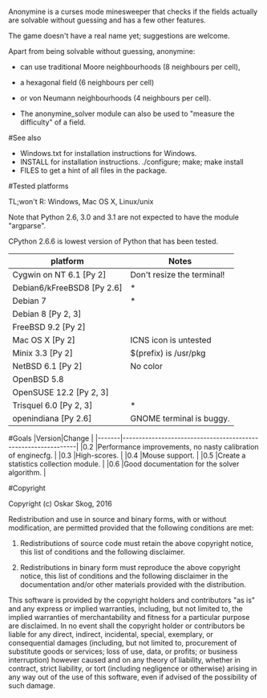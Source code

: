 Anonymine is a curses mode minesweeper that checks if the fields actually are
solvable without guessing and has a few other features.

The game doesn't have a real name yet; suggestions are welcome.

Apart from being solvable without guessing, anonymine:
- can use traditional Moore neighbourhoods (8 neighbours per cell),
- a hexagonal field (6 neighbours per cell)
- or von Neumann neighbourhoods (4 neighbours per cell).
  
- The anonymine_solver module can also be used to "measure the difficulty"
      of a field.


#See also
    
- Windows.txt for installation instructions for Windows.
- INSTALL for installation instructions. ./configure; make; make install
- FILES to get a hint of all files in the package.


#Tested platforms
    
TL;won't R:  Windows, Mac OS X, Linux/unix
    
Note that Python 2.6, 3.0 and 3.1 are not expected to have the
module "argparse".
    
CPython 2.6.6 is lowest version of Python that has been tested.
    
|platform                            |Notes                         |
|--------                            |-----                         |
|Cygwin on NT 6.1 [Py 2]             |Don't resize the terminal!    |
|Debian6/kFreeBSD8 [Py 2.6]          |*                             |
|Debian 7                            |*                             |
|Debian 8 [Py 2, 3]                  |                              |
|FreeBSD 9.2 [Py 2]                  |                              |
|Mac OS X [Py 2]                     |ICNS icon is untested         |
|Minix 3.3 [Py 2]                    |$(prefix) is /usr/pkg         |
|NetBSD 6.1 [Py 2]                   |No color                      |
|OpenBSD 5.8                         |                              |
|OpenSUSE 12.2 [Py 2, 3]             |                              |
|Trisquel 6.0 [Py 2, 3]              |*                             |
|openindiana [Py 2.6]                |GNOME terminal is buggy.      |


#Goals
|Version|Change                                                         |
|-------|---------------------------------------------------------------|
|0.2    |Performance improvements, no nasty calibration of enginecfg.   |
|0.3    |High-scores.                                                   |
|0.4    |Mouse support.                                                 |
|0.5    |Create a statistics collection module.                         |
|0.6    |Good documentation for the solver algorithm.                   |


#Copyright

Copyright (c) Oskar Skog, 2016

Redistribution and use in source and binary forms, with or without
modification, are permitted provided that the following conditions are met:

1.  Redistributions of source code must retain the above copyright notice,
    this list of conditions and the following disclaimer.

2.  Redistributions in binary form must reproduce the above copyright notice,
    this list of conditions and the following disclaimer in the documentation
    and/or other materials provided with the distribution.

This software is provided by the copyright holders and contributors "as is"
and any express or implied warranties, including, but not limited to, the
implied warranties of merchantability and fitness for a particular purpose
are disclaimed. In no event shall the copyright holder or contributors be
liable for any direct, indirect, incidental, special, exemplary, or
consequential damages (including, but not limited to, procurement of
substitute goods or services; loss of use, data, or profits; or business
interruption) however caused and on any theory of liability, whether in
contract, strict liability, or tort (including negligence or otherwise)
arising in any way out of the use of this software, even if advised of the
possibility of such damage.
